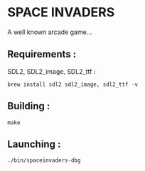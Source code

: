 SPACE INVADERS
==============
A well known arcade game...

Requirements :
--------------
SDL2, SDL2_image, SDL2_ttf :

```
brew install sdl2 sdl2_image, sdl2_ttf -v
```
Building :
----------
```
make
```
Launching :
-----------
```
./bin/spaceinvaders-dbg
```
